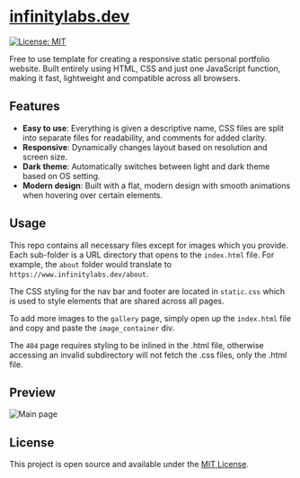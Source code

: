 # [infinitylabs.dev](https://www.infinitylabs.dev)

[![License: MIT](https://img.shields.io/badge/License-MIT-blue.svg)](https://opensource.org/licenses/MIT)

Free to use template for creating a responsive static personal portfolio website. Built entirely using HTML, CSS and just one JavaScript function, making it fast, lightweight and compatible across all browsers.


## Features
- **Easy to use**: Everything is given a descriptive name, CSS files are split into separate files for readability, and comments for added clarity.
- **Responsive**: Dynamically changes layout based on resolution and screen size.
- **Dark theme**: Automatically switches between light and dark theme based on OS setting.
- **Modern design**: Built with a flat, modern design with smooth animations when hovering over certain elements.


## Usage
This repo contains all necessary files except for images which you provide. Each sub-folder is a URL directory that opens to the `index.html` file. For example, the `about` folder would translate to `https://www.infinitylabs.dev/about`.

The CSS styling for the nav bar and footer are located in `static.css` which is used to style elements that are shared across all pages.

To add more images to the `gallery` page, simply open up the `index.html` file and copy and paste the `image_container` div.

The `404` page requires styling to be inlined in the .html file, otherwise accessing an invalid subdirectory will not fetch the .css files, only the .html file.


## Preview
![Main page](https://github.com/arlenegrace/infinitylabs.dev/blob/master/images/site.jpg?raw=true)


## License
This project is open source and available under the [MIT License](LICENSE).
